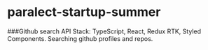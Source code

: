# paralect-startup-summer

###Github search API
Stack: TypeScript, React, Redux RTK, Styled Components.
Searching github profiles and repos.
